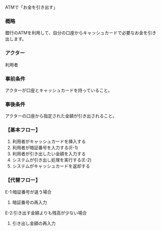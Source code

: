 ATMで「お金を引き出す」

### 概略　
銀行のATMを利用して、自分の口座からキャッシュカードで必要なお金を引き出します。
### アクター　
利用者
### 事前条件
アクターが口座とキャッシュカードを持っていること。
### 事後条件
アクターの口座から指定された金額が引き出されること。
### 【基本フロー】
1. 利用者がキャッシュカードを挿入する
1. 利用者が暗証番号を入力する(E-1)
1. 利用者が引き出したい金額を入力する
1. システムが引き出し処理を実行する(E-2)
1. システムがキャッシュカードを返却する
### 【代替フロー】
E-1:暗証番号が違う場合
1. 暗証番号の再入力

E-2:引き出す金額よりも残高が少ない場合
1. 引き出し金額の再入力